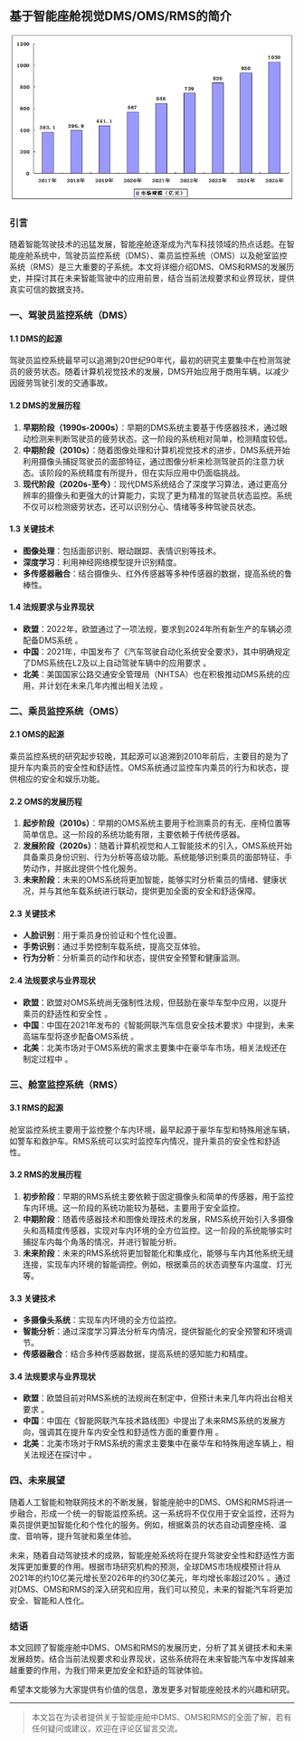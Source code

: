 ## 基于智能座舱视觉DMS/OMS/RMS的简介
![DMS市场增长预测](./market_pred.png)
### 引言
随着智能驾驶技术的迅猛发展，智能座舱逐渐成为汽车科技领域的热点话题。在智能座舱系统中，驾驶员监控系统（DMS）、乘员监控系统（OMS）以及舱室监控系统（RMS）是三大重要的子系统。本文将详细介绍DMS、OMS和RMS的发展历史，并探讨其在未来智能驾驶中的应用前景，结合当前法规要求和业界现状，提供真实可信的数据支持。

### 一、驾驶员监控系统（DMS）

#### 1.1 DMS的起源
驾驶员监控系统最早可以追溯到20世纪90年代，最初的研究主要集中在检测驾驶员的疲劳状态。随着计算机视觉技术的发展，DMS开始应用于商用车辆，以减少因疲劳驾驶引发的交通事故。

#### 1.2 DMS的发展历程
1. **早期阶段（1990s-2000s）**：早期的DMS系统主要基于传感器技术，通过眼动检测来判断驾驶员的疲劳状态。这一阶段的系统相对简单，检测精度较低。
2. **中期阶段（2010s）**：随着图像处理和计算机视觉技术的进步，DMS系统开始利用摄像头捕捉驾驶员的面部特征，通过图像分析来检测驾驶员的注意力状态。该阶段的系统精度有所提升，但在实际应用中仍面临挑战。
3. **现代阶段（2020s-至今）**：现代DMS系统结合了深度学习算法，通过更高分辨率的摄像头和更强大的计算能力，实现了更为精准的驾驶员状态监控。系统不仅可以检测疲劳状态，还可以识别分心、情绪等多种驾驶员状态。

#### 1.3 关键技术
- **图像处理**：包括面部识别、眼动跟踪、表情识别等技术。
- **深度学习**：利用神经网络模型提升识别精度。
- **多传感器融合**：结合摄像头、红外传感器等多种传感器的数据，提高系统的鲁棒性。

#### 1.4 法规要求与业界现状
- **欧盟**：2022年，欧盟通过了一项法规，要求到2024年所有新生产的车辆必须配备DMS系统 。
- **中国**：2021年，中国发布了《汽车驾驶自动化系统安全要求》，其中明确规定了DMS系统在L2及以上自动驾驶车辆中的应用要求 。
- **北美**：美国国家公路交通安全管理局（NHTSA）也在积极推动DMS系统的应用，并计划在未来几年内推出相关法规 。

### 二、乘员监控系统（OMS）

#### 2.1 OMS的起源
乘员监控系统的研究起步较晚，其起源可以追溯到2010年前后，主要目的是为了提升车内乘员的安全性和舒适性。OMS系统通过监控车内乘员的行为和状态，提供相应的安全和娱乐功能。

#### 2.2 OMS的发展历程
1. **起步阶段（2010s）**：早期的OMS系统主要用于检测乘员的有无、座椅位置等简单信息。这一阶段的系统功能有限，主要依赖于传统传感器。
2. **发展阶段（2020s）**：随着计算机视觉和人工智能技术的引入，OMS系统开始具备乘员身份识别、行为分析等高级功能。系统能够识别乘员的面部特征、手势动作，并据此提供个性化服务。
3. **未来阶段**：未来的OMS系统将更加智能，能够实时分析乘员的情绪、健康状况，并与其他车载系统进行联动，提供更加全面的安全和舒适保障。

#### 2.3 关键技术
- **人脸识别**：用于乘员身份验证和个性化设置。
- **手势识别**：通过手势控制车载系统，提高交互体验。
- **行为分析**：分析乘员的动作和状态，提供安全预警和健康监测。

#### 2.4 法规要求与业界现状
- **欧盟**：欧盟对OMS系统尚无强制性法规，但鼓励在豪华车型中应用，以提升乘员的舒适性和安全性 。
- **中国**：中国在2021年发布的《智能网联汽车信息安全技术要求》中提到，未来高端车型将逐步配备OMS系统 。
- **北美**：北美市场对于OMS系统的需求主要集中在豪华车市场，相关法规还在制定过程中 。

### 三、舱室监控系统（RMS）

#### 3.1 RMS的起源
舱室监控系统主要用于监控整个车内环境，最早起源于豪华车型和特殊用途车辆，如警车和救护车。RMS系统可以实时监控车内情况，提升乘员的安全性和舒适性。

#### 3.2 RMS的发展历程
1. **初步阶段**：早期的RMS系统主要依赖于固定摄像头和简单的传感器，用于监控车内环境。这一阶段的系统功能较为基础，主要用于安全监控。
2. **中期阶段**：随着传感器技术和图像处理技术的发展，RMS系统开始引入多摄像头和高精度传感器，实现对车内环境的全方位监控。这一阶段的系统能够实时捕捉车内每个角落的情况，并进行智能分析。
3. **未来阶段**：未来的RMS系统将更加智能化和集成化，能够与车内其他系统无缝连接，实现车内环境的智能调控。例如，根据乘员的状态调整车内温度、灯光等。

#### 3.3 关键技术
- **多摄像头系统**：实现车内环境的全方位监控。
- **智能分析**：通过深度学习算法分析车内情况，提供智能化的安全预警和环境调节。
- **传感器融合**：结合多种传感器数据，提高系统的感知能力和精度。

#### 3.4 法规要求与业界现状
- **欧盟**：欧盟目前对RMS系统的法规尚在制定中，但预计未来几年内将出台相关要求 。
- **中国**：中国在《智能网联汽车技术路线图》中提出了未来RMS系统的发展方向，强调其在提升车内安全性和舒适性方面的重要作用 。
- **北美**：北美市场对于RMS系统的需求主要集中在豪华车和特殊用途车辆上，相关法规还在探讨中 。

### 四、未来展望

随着人工智能和物联网技术的不断发展，智能座舱中的DMS、OMS和RMS将进一步融合，形成一个统一的智能监控系统。这一系统将不仅仅用于安全监控，还将为乘员提供更加智能化和个性化的服务。例如，根据乘员的状态自动调整座椅、温度、音响等，提升驾驶和乘坐体验。

未来，随着自动驾驶技术的成熟，智能座舱系统将在提升驾驶安全性和舒适性方面发挥更加重要的作用。根据市场研究机构的预测，全球DMS市场规模预计将从2021年的约10亿美元增长至2026年的约30亿美元，年均增长率超过20% 。通过对DMS、OMS和RMS的深入研究和应用，我们可以预见，未来的智能汽车将更加安全、智能和人性化。

### 结语

本文回顾了智能座舱中DMS、OMS和RMS的发展历史，分析了其关键技术和未来发展趋势。结合当前法规要求和业界现状，这些系统将在未来智能汽车中发挥越来越重要的作用，为我们带来更加安全和舒适的驾驶体验。

希望本文能够为大家提供有价值的信息，激发更多对智能座舱技术的兴趣和研究。

---

> 本文旨在为读者提供关于智能座舱中DMS、OMS和RMS的全面了解，若有任何疑问或建议，欢迎在评论区留言交流。

